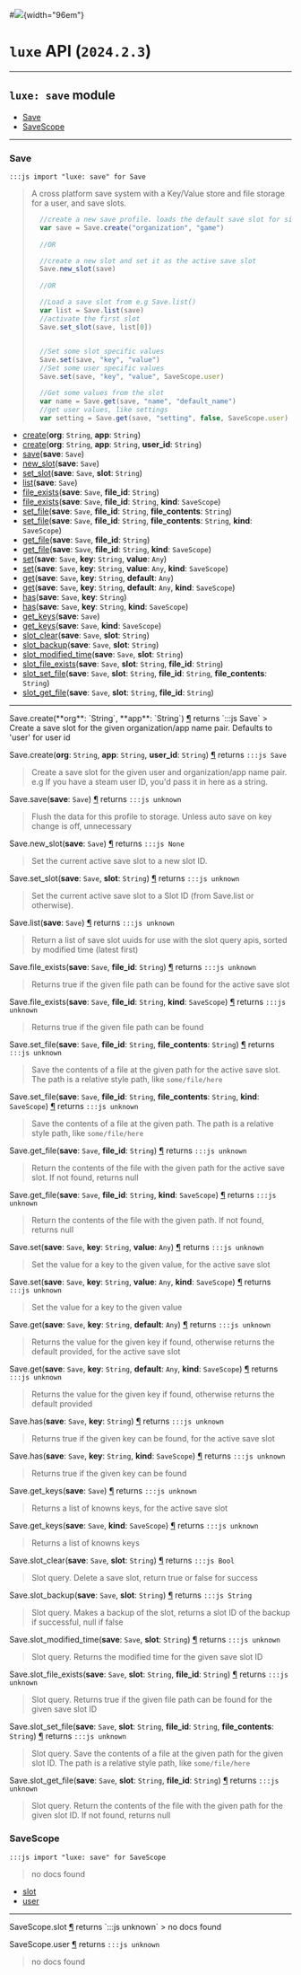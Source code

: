 #![](../../../images/luxe-dark.svg){width="96em"}

# `luxe` API (`2024.2.3`)  


---

## `luxe: save` module

- [Save](#save)   
- [SaveScope](#savescope)   

---

### Save
`:::js import "luxe: save" for Save`
> A cross platform save system with a Key/Value store and file storage for a user, and save slots.
> 
>   ```js
>     //create a new save profile. loads the default save slot for single save use
>     var save = Save.create("organization", "game")
>     
>     //OR
> 
>     //create a new slot and set it as the active save slot 
>     Save.new_slot(save)
>     
>     //OR
> 
>     //Load a save slot from e.g Save.list()
>     var list = Save.list(save)
>     //activate the first slot
>     Save.set_slot(save, list[0])
> 
>     
>     //Set some slot specific values
>     Save.set(save, "key", "value")
>     //Set some user specific values
>     Save.set(save, "key", "value", SaveScope.user)
> 
>     //Get some values from the slot
>     var name = Save.get(save, "name", "default_name")
>     //get user values, like settings
>     var setting = Save.get(save, "setting", false, SaveScope.user)
>   ```

- [create](#Save.create+2)(**org**: `String`, **app**: `String`)
- [create](#Save.create+3)(**org**: `String`, **app**: `String`, **user_id**: `String`)
- [save](#Save.save)(**save**: `Save`)
- [new_slot](#Save.new_slot)(**save**: `Save`)
- [set_slot](#Save.set_slot+2)(**save**: `Save`, **slot**: `String`)
- [list](#Save.list)(**save**: `Save`)
- [file_exists](#Save.file_exists+2)(**save**: `Save`, **file_id**: `String`)
- [file_exists](#Save.file_exists+3)(**save**: `Save`, **file_id**: `String`, **kind**: `SaveScope`)
- [set_file](#Save.set_file+3)(**save**: `Save`, **file_id**: `String`, **file_contents**: `String`)
- [set_file](#Save.set_file+4)(**save**: `Save`, **file_id**: `String`, **file_contents**: `String`, **kind**: `SaveScope`)
- [get_file](#Save.get_file+2)(**save**: `Save`, **file_id**: `String`)
- [get_file](#Save.get_file+3)(**save**: `Save`, **file_id**: `String`, **kind**: `SaveScope`)
- [set](#Save.set+3)(**save**: `Save`, **key**: `String`, **value**: `Any`)
- [set](#Save.set+4)(**save**: `Save`, **key**: `String`, **value**: `Any`, **kind**: `SaveScope`)
- [get](#Save.get+3)(**save**: `Save`, **key**: `String`, **default**: `Any`)
- [get](#Save.get+4)(**save**: `Save`, **key**: `String`, **default**: `Any`, **kind**: `SaveScope`)
- [has](#Save.has+2)(**save**: `Save`, **key**: `String`)
- [has](#Save.has+3)(**save**: `Save`, **key**: `String`, **kind**: `SaveScope`)
- [get_keys](#Save.get_keys)(**save**: `Save`)
- [get_keys](#Save.get_keys+2)(**save**: `Save`, **kind**: `SaveScope`)
- [slot_clear](#Save.slot_clear+2)(**save**: `Save`, **slot**: `String`)
- [slot_backup](#Save.slot_backup+2)(**save**: `Save`, **slot**: `String`)
- [slot_modified_time](#Save.slot_modified_time+2)(**save**: `Save`, **slot**: `String`)
- [slot_file_exists](#Save.slot_file_exists+3)(**save**: `Save`, **slot**: `String`, **file_id**: `String`)
- [slot_set_file](#Save.slot_set_file+4)(**save**: `Save`, **slot**: `String`, **file_id**: `String`, **file_contents**: `String`)
- [slot_get_file](#Save.slot_get_file+3)(**save**: `Save`, **slot**: `String`, **file_id**: `String`)

<hr/>
<endpoint module="luxe: save" class="Save" signature="create(org : String, app : String)"></endpoint>
<signature id="Save.create+2">Save.create(**org**: `String`, **app**: `String`)
<a class="headerlink" href="#Save.create+2" title="Permanent link">¶</a></signature>
<span class='api_ret'>returns</span> `:::js Save`
> Create a save slot for the given organization/app name pair. Defaults to 'user' for user id   

<endpoint module="luxe: save" class="Save" signature="create(org : String, app : String, user_id : String)"></endpoint>
<signature id="Save.create+3">Save.create(**org**: `String`, **app**: `String`, **user_id**: `String`)
<a class="headerlink" href="#Save.create+3" title="Permanent link">¶</a></signature>
<span class='api_ret'>returns</span> `:::js Save`
> Create a save slot for the given user and organization/app name pair. e.g If you have a steam user ID, you'd pass it in here as a string.   

<endpoint module="luxe: save" class="Save" signature="save(save : Save)"></endpoint>
<signature id="Save.save">Save.save(**save**: `Save`)
<a class="headerlink" href="#Save.save" title="Permanent link">¶</a></signature>
<span class='api_ret'>returns</span> `:::js unknown`
> Flush the data for this profile to storage. Unless auto save on key change is off, unnecessary   

<endpoint module="luxe: save" class="Save" signature="new_slot(save : Save)"></endpoint>
<signature id="Save.new_slot">Save.new_slot(**save**: `Save`)
<a class="headerlink" href="#Save.new_slot" title="Permanent link">¶</a></signature>
<span class='api_ret'>returns</span> `:::js None`
> Set the current active save slot to a new slot ID.   

<endpoint module="luxe: save" class="Save" signature="set_slot(save : Save, slot : String)"></endpoint>
<signature id="Save.set_slot+2">Save.set_slot(**save**: `Save`, **slot**: `String`)
<a class="headerlink" href="#Save.set_slot+2" title="Permanent link">¶</a></signature>
<span class='api_ret'>returns</span> `:::js unknown`
> Set the current active save slot to a Slot ID (from Save.list or otherwise).   

<endpoint module="luxe: save" class="Save" signature="list(save : Save)"></endpoint>
<signature id="Save.list">Save.list(**save**: `Save`)
<a class="headerlink" href="#Save.list" title="Permanent link">¶</a></signature>
<span class='api_ret'>returns</span> `:::js unknown`
> Return a list of save slot uuids for use with the slot query apis, sorted by modified time (latest first)   

<endpoint module="luxe: save" class="Save" signature="file_exists(save : Save, file_id : String)"></endpoint>
<signature id="Save.file_exists+2">Save.file_exists(**save**: `Save`, **file_id**: `String`)
<a class="headerlink" href="#Save.file_exists+2" title="Permanent link">¶</a></signature>
<span class='api_ret'>returns</span> `:::js unknown`
> Returns true if the given file path can be found for the active save slot   

<endpoint module="luxe: save" class="Save" signature="file_exists(save : Save, file_id : String, kind : SaveScope)"></endpoint>
<signature id="Save.file_exists+3">Save.file_exists(**save**: `Save`, **file_id**: `String`, **kind**: `SaveScope`)
<a class="headerlink" href="#Save.file_exists+3" title="Permanent link">¶</a></signature>
<span class='api_ret'>returns</span> `:::js unknown`
> Returns true if the given file path can be found   

<endpoint module="luxe: save" class="Save" signature="set_file(save : Save, file_id : String, file_contents : String)"></endpoint>
<signature id="Save.set_file+3">Save.set_file(**save**: `Save`, **file_id**: `String`, **file_contents**: `String`)
<a class="headerlink" href="#Save.set_file+3" title="Permanent link">¶</a></signature>
<span class='api_ret'>returns</span> `:::js unknown`
> Save the contents of a file at the given path for the active save slot. The path is a relative style path, like `some/file/here`   

<endpoint module="luxe: save" class="Save" signature="set_file(save : Save, file_id : String, file_contents : String, kind : SaveScope)"></endpoint>
<signature id="Save.set_file+4">Save.set_file(**save**: `Save`, **file_id**: `String`, **file_contents**: `String`, **kind**: `SaveScope`)
<a class="headerlink" href="#Save.set_file+4" title="Permanent link">¶</a></signature>
<span class='api_ret'>returns</span> `:::js unknown`
> Save the contents of a file at the given path. The path is a relative style path, like `some/file/here`   

<endpoint module="luxe: save" class="Save" signature="get_file(save : Save, file_id : String)"></endpoint>
<signature id="Save.get_file+2">Save.get_file(**save**: `Save`, **file_id**: `String`)
<a class="headerlink" href="#Save.get_file+2" title="Permanent link">¶</a></signature>
<span class='api_ret'>returns</span> `:::js unknown`
> Return the contents of the file with the given path for the active save slot. If not found, returns null   

<endpoint module="luxe: save" class="Save" signature="get_file(save : Save, file_id : String, kind : SaveScope)"></endpoint>
<signature id="Save.get_file+3">Save.get_file(**save**: `Save`, **file_id**: `String`, **kind**: `SaveScope`)
<a class="headerlink" href="#Save.get_file+3" title="Permanent link">¶</a></signature>
<span class='api_ret'>returns</span> `:::js unknown`
> Return the contents of the file with the given path. If not found, returns null   

<endpoint module="luxe: save" class="Save" signature="set(save : Save, key : String, value : Any)"></endpoint>
<signature id="Save.set+3">Save.set(**save**: `Save`, **key**: `String`, **value**: `Any`)
<a class="headerlink" href="#Save.set+3" title="Permanent link">¶</a></signature>
<span class='api_ret'>returns</span> `:::js unknown`
> Set the value for a key to the given value, for the active save slot   

<endpoint module="luxe: save" class="Save" signature="set(save : Save, key : String, value : Any, kind : SaveScope)"></endpoint>
<signature id="Save.set+4">Save.set(**save**: `Save`, **key**: `String`, **value**: `Any`, **kind**: `SaveScope`)
<a class="headerlink" href="#Save.set+4" title="Permanent link">¶</a></signature>
<span class='api_ret'>returns</span> `:::js unknown`
> Set the value for a key to the given value   

<endpoint module="luxe: save" class="Save" signature="get(save : Save, key : String, default : Any)"></endpoint>
<signature id="Save.get+3">Save.get(**save**: `Save`, **key**: `String`, **default**: `Any`)
<a class="headerlink" href="#Save.get+3" title="Permanent link">¶</a></signature>
<span class='api_ret'>returns</span> `:::js unknown`
> Returns the value for the given key if found, otherwise returns the default provided, for the active save slot   

<endpoint module="luxe: save" class="Save" signature="get(save : Save, key : String, default : Any, kind : SaveScope)"></endpoint>
<signature id="Save.get+4">Save.get(**save**: `Save`, **key**: `String`, **default**: `Any`, **kind**: `SaveScope`)
<a class="headerlink" href="#Save.get+4" title="Permanent link">¶</a></signature>
<span class='api_ret'>returns</span> `:::js unknown`
> Returns the value for the given key if found, otherwise returns the default provided   

<endpoint module="luxe: save" class="Save" signature="has(save : Save, key : String)"></endpoint>
<signature id="Save.has+2">Save.has(**save**: `Save`, **key**: `String`)
<a class="headerlink" href="#Save.has+2" title="Permanent link">¶</a></signature>
<span class='api_ret'>returns</span> `:::js unknown`
> Returns true if the given key can be found, for the active save slot   

<endpoint module="luxe: save" class="Save" signature="has(save : Save, key : String, kind : SaveScope)"></endpoint>
<signature id="Save.has+3">Save.has(**save**: `Save`, **key**: `String`, **kind**: `SaveScope`)
<a class="headerlink" href="#Save.has+3" title="Permanent link">¶</a></signature>
<span class='api_ret'>returns</span> `:::js unknown`
> Returns true if the given key can be found   

<endpoint module="luxe: save" class="Save" signature="get_keys(save : Save)"></endpoint>
<signature id="Save.get_keys">Save.get_keys(**save**: `Save`)
<a class="headerlink" href="#Save.get_keys" title="Permanent link">¶</a></signature>
<span class='api_ret'>returns</span> `:::js unknown`
> Returns a list of knowns keys, for the active save slot   

<endpoint module="luxe: save" class="Save" signature="get_keys(save : Save, kind : SaveScope)"></endpoint>
<signature id="Save.get_keys+2">Save.get_keys(**save**: `Save`, **kind**: `SaveScope`)
<a class="headerlink" href="#Save.get_keys+2" title="Permanent link">¶</a></signature>
<span class='api_ret'>returns</span> `:::js unknown`
> Returns a list of knowns keys   

<endpoint module="luxe: save" class="Save" signature="slot_clear(save : Save, slot : String)"></endpoint>
<signature id="Save.slot_clear+2">Save.slot_clear(**save**: `Save`, **slot**: `String`)
<a class="headerlink" href="#Save.slot_clear+2" title="Permanent link">¶</a></signature>
<span class='api_ret'>returns</span> `:::js Bool`
> Slot query. Delete a save slot, return true or false for success   

<endpoint module="luxe: save" class="Save" signature="slot_backup(save : Save, slot : String)"></endpoint>
<signature id="Save.slot_backup+2">Save.slot_backup(**save**: `Save`, **slot**: `String`)
<a class="headerlink" href="#Save.slot_backup+2" title="Permanent link">¶</a></signature>
<span class='api_ret'>returns</span> `:::js String`
> Slot query. Makes a backup of the slot, returns a slot ID of the backup if successful, null if false   

<endpoint module="luxe: save" class="Save" signature="slot_modified_time(save : Save, slot : String)"></endpoint>
<signature id="Save.slot_modified_time+2">Save.slot_modified_time(**save**: `Save`, **slot**: `String`)
<a class="headerlink" href="#Save.slot_modified_time+2" title="Permanent link">¶</a></signature>
<span class='api_ret'>returns</span> `:::js unknown`
> Slot query. Returns the modified time for the given save slot ID   

<endpoint module="luxe: save" class="Save" signature="slot_file_exists(save : Save, slot : String, file_id : String)"></endpoint>
<signature id="Save.slot_file_exists+3">Save.slot_file_exists(**save**: `Save`, **slot**: `String`, **file_id**: `String`)
<a class="headerlink" href="#Save.slot_file_exists+3" title="Permanent link">¶</a></signature>
<span class='api_ret'>returns</span> `:::js unknown`
> Slot query. Returns true if the given file path can be found for the given save slot ID   

<endpoint module="luxe: save" class="Save" signature="slot_set_file(save : Save, slot : String, file_id : String, file_contents : String)"></endpoint>
<signature id="Save.slot_set_file+4">Save.slot_set_file(**save**: `Save`, **slot**: `String`, **file_id**: `String`, **file_contents**: `String`)
<a class="headerlink" href="#Save.slot_set_file+4" title="Permanent link">¶</a></signature>
<span class='api_ret'>returns</span> `:::js unknown`
> Slot query. Save the contents of a file at the given path for the given slot ID. The path is a relative style path, like `some/file/here`   

<endpoint module="luxe: save" class="Save" signature="slot_get_file(save : Save, slot : String, file_id : String)"></endpoint>
<signature id="Save.slot_get_file+3">Save.slot_get_file(**save**: `Save`, **slot**: `String`, **file_id**: `String`)
<a class="headerlink" href="#Save.slot_get_file+3" title="Permanent link">¶</a></signature>
<span class='api_ret'>returns</span> `:::js unknown`
> Slot query. Return the contents of the file with the given path for the given slot ID. If not found, returns null   

### SaveScope
`:::js import "luxe: save" for SaveScope`
> no docs found

- [slot](#SaveScope.slot)
- [user](#SaveScope.user)

<hr/>
<endpoint module="luxe: save" class="SaveScope" signature="slot"></endpoint>
<signature id="SaveScope.slot">SaveScope.slot
<a class="headerlink" href="#SaveScope.slot" title="Permanent link">¶</a></signature>
<span class='api_ret'>returns</span> `:::js unknown`
> no docs found   

<endpoint module="luxe: save" class="SaveScope" signature="user"></endpoint>
<signature id="SaveScope.user">SaveScope.user
<a class="headerlink" href="#SaveScope.user" title="Permanent link">¶</a></signature>
<span class='api_ret'>returns</span> `:::js unknown`
> no docs found   

